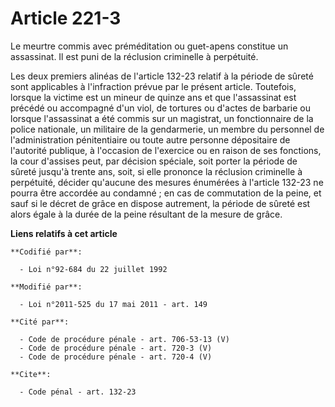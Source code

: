 # Article 221-3

Le meurtre commis avec préméditation ou guet-apens constitue un assassinat. Il est puni de la réclusion criminelle à
perpétuité. 

Les deux premiers alinéas de l'article 132-23 relatif à la période de sûreté sont applicables à l'infraction prévue par le
présent article. Toutefois, lorsque la victime est un mineur de quinze ans et que l'assassinat est précédé ou accompagné d'un
viol, de tortures ou d'actes de barbarie ou lorsque l'assassinat a été commis sur un magistrat, un fonctionnaire de la police
nationale, un militaire de la gendarmerie, un membre du personnel de l'administration pénitentiaire ou toute autre personne
dépositaire de l'autorité publique, à l'occasion de l'exercice ou en raison de ses fonctions, la cour d'assises peut, par
décision spéciale, soit porter la période de sûreté jusqu'à trente ans, soit, si elle prononce la réclusion criminelle à
perpétuité, décider qu'aucune des mesures énumérées à l'article 132-23 ne pourra être accordée au condamné ; en cas de
commutation de la peine, et sauf si le décret de grâce en dispose autrement, la période de sûreté est alors égale à la durée
de la peine résultant de la mesure de grâce.

**Liens relatifs à cet article**

	**Codifié par**:

	  - Loi n°92-684 du 22 juillet 1992

	**Modifié par**:

	  - Loi n°2011-525 du 17 mai 2011 - art. 149

	**Cité par**:

	  - Code de procédure pénale - art. 706-53-13 (V)
	  - Code de procédure pénale - art. 720-3 (V)
	  - Code de procédure pénale - art. 720-4 (V)

	**Cite**:

	  - Code pénal - art. 132-23
